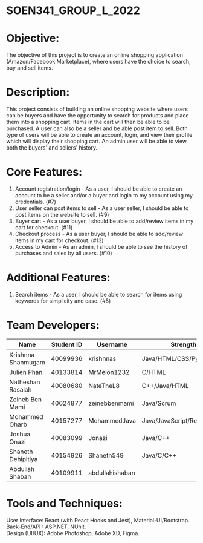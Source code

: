 # SOEN341_GROUP_L_2022

# Objective:

The objective of this project is to create an online shopping application (Amazon/Facebook Marketplace), where users have the choice to search, buy and sell items. 

# Description:

This project consists of building an online shopping website where users can be buyers and have the opportunity to search for products and place them into a shopping cart. Items in the cart will then be able to be purchased. A user can also be a seller and be able post item to sell. Both type of users will be able to create an account, login, and view their profile which will display their shopping cart. An admin user will be able to view both the buyers' and sellers' history. 

# Core Features:
 
1. Account registration/login - As a user, I should be able to create an account to be a seller and/or a buyer and login to my account using my credentials. (#7)
2. User seller can post items to sell - As a user seller, I should be able to post items on the website to sell. (#9)
3. Buyer cart - As a user buyer, I should be able to add/review items in my cart for checkout. (#11)
4. Checkout process - As a user buyer, I should be able to add/review items in my cart for checkout. (#13)
5. Access to Admin - As an admin, I should be able to see the history of purchases and sales by all users. (#10)


# Additional Features:

1. Search items - As a user, I should be able to search for items using keywords for simplicity and ease. (#8)

# Team Developers:


|     Name     |  Student ID |  Username |  Strengths |
| ---  | ---|  --- |  --- |
|   Krishnna Shanmugam   |  40099936  |  krishnnas     | Java/HTML/CSS/Python/Flask     |
|   Julien Phan          |  40133814  |  MrMelon1232   | C/HTML                    |
|   Natheshan Rasaiah    |  40080680  |  NateTheL8     | C++/Java/HTML             |
|   Zeineb Ben Mami      |  40024877  |  zeinebbenmami | Java/Scrum                |
|   Mohammed Oharb       |  40157277  |  MohammedJava  | Java/JavaScript/React/.NET|
|   Joshua Onazi         |  40083099  | Jonazi         | Java/C++                  |
| Shaneth Dehipitiya   |40154926  | Shaneth549  | Java/C/C++    |
| Abdullah Shaban        | 40109911   | abdullahishaban|      |



# Tools and Techniques:

User Interface: React (with React Hooks and Jest), Material-UI/Bootstrap.  
Back-End/API  : ASP.NET, NUnit.  
Design (UI/UX): Adobe Photoshop, Adobe XD, Figma.  
